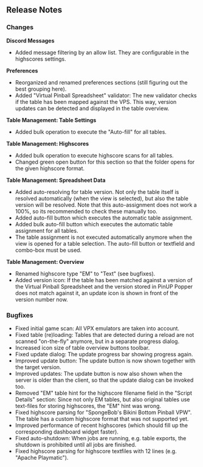 ## Release Notes


### Changes

**Discord Messages**

- Added message filtering by an allow list. They are configurable in the highscores settings.

**Preferences**

- Reorganized and renamed preferences sections (still figuring out the best grouping here).
- Added "Virtual Pinball Spreadsheet" validator: The new validator checks if the table has been mapped against the VPS. This way, version updates can be detected and displayed in the table overview.

**Table Management: Table Settings**

- Added bulk operation to execute the "Auto-fill" for all tables.
  
 
**Table Management: Highscores**

- Added bulk operation to execute highscore scans for all tables.
- Changed green open button for this section so that the folder opens for the given highscore format.

**Table Management: Spreadsheet Data**

- Added auto-resolving for table version. Not only the table itself is resolved automatically (when the view is selected), but also the table version will be resolved. Note that this auto-assignment does not work a 100%, so its recommended to check these manually too.
- Added auto-fill button which executes the automatic table assignment.
- Added bulk auto-fill button which executes the automatic table assignment for all tables.
- The table assignment is not executed automatically anymore when the view is opened for a table selection. The auto-fill button or textfield and combo-box must be used.

**Table Management: Overview**

- Renamed highscore type "EM" to "Text" (see bugfixes).
- Added version icon: If the table has been matched against a version of the Virtual Pinball Spreadsheet and the version stored in PinUP Popper does not match against it, an update icon is shown in front of the version number now.

### Bugfixes

- Fixed initial game scan: All VPX emulators are taken into account.
- Fixed table (re)loading: Tables that are detected during a reload are not scanned "on-the-fly" anymore, but in a separate progress dialog. 
- Increased icon size of table overview buttons toolbar.
- Fixed update dialog: The update progress bar showing progress again.
- Improved update button: The update button is now shown together with the target version.
- Improved updates: The update button is now also shown when the server is older than the client, so that the update dialog can be invoked too.
- Removed "EM" table hint for the highscore filename field in the "Script Details" section: Since not only EM tables, but also original tables use text-files for storing highscores, the "EM" hint was wrong.
- Fixed highscore parsing for "SpongeBob's Bikini Bottom Pinball VPW". The table has a custom highscore format that was not supported yet.
- Improved performance of recent highscores (which should fill up the corresponding dashboard widget faster).
- Fixed auto-shutdown: When jobs are running, e.g. table exports, the shutdown is prohibited until all jobs are finished.
- Fixed highscore parsing for highscore textfiles with 12 lines (e.g. "Apache Playmatic").